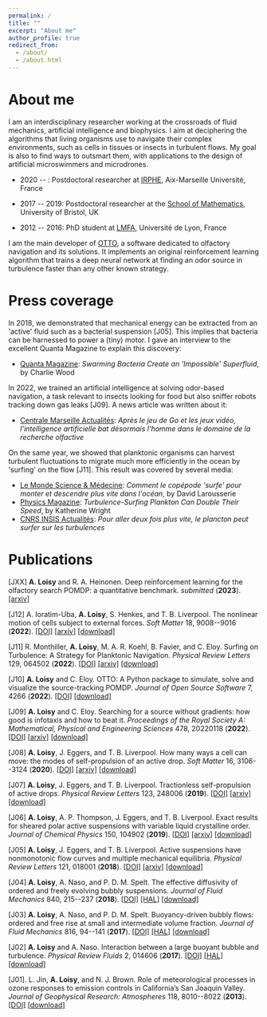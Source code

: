 ```yaml
---
permalink: /
title: ""
excerpt: "About me"
author_profile: true
redirect_from: 
  - /about/
  - /about.html
---
```


# About me

I am an interdisciplinary researcher working at the crossroads of fluid mechanics, artificial intelligence and biophysics. I aim at deciphering the algorithms that living organisms use to navigate their complex environments, such as cells in tissues or insects in turbulent flows. My goal is also to find ways to outsmart them, with applications to the design of artificial microswimmers and microdrones.

* 2020 -- : Postdoctoral researcher at [IRPHE](https://irphe.univ-amu.fr/), Aix-Marseille Université, France

* 2017 -- 2019: Postdoctoral researcher at the [School of Mathematics](https://www.bristol.ac.uk/maths/), University of Bristol, UK

* 2012 -- 2016: PhD student at [LMFA](http://lmfa.ec-lyon.fr/?lang=fr), Université de Lyon, France

I am the main developer of [OTTO](https://github.com/C0PEP0D/otto), a software dedicated to olfactory navigation and its solutions. It implements an original reinforcement learning algorithm that trains a deep neural network at finding an odor source in turbulence faster than any other known strategy.

# Press coverage

In 2018, we demonstrated that mechanical energy can be extracted from an 'active' fluid such as a bacterial suspension \[J05\]. This implies that bacteria can be harnessed to power a (tiny) motor. I gave an interview to the excellent Quanta Magazine to explain this discovery:
* [Quanta Magazine](https://www.quantamagazine.org/swarming-bacteria-create-an-impossible-superfluid-20180726/): *Swarming Bacteria Create an 'Impossible' Superfluid*, by Charlie Wood

In 2022, we trained an artificial intelligence at solving odor-based navigation, a task relevant to insects looking for food but also sniffer robots tracking down gas leaks \[J09\]. A news article was written about it:
* [Centrale Marseille Actualités](https://www.centrale-marseille.fr/): *Après le jeu de Go et les jeux vidéo, l’intelligence artificielle bat désormais l’homme dans le domaine de la recherche olfactive*

On the same year, we showed that planktonic organisms can harvest turbulent fluctuations to migrate much more efficiently in the ocean by 'surfing' on the flow \[J11\]. This result was covered by several media:
* [Le Monde Science & Médecine](https://www.lemonde.fr/sciences/article/2022/09/08/comment-le-copepode-surfe-pour-monter-et-descendre-plus-vite-dans-l-ocean_6140660_1650684.html): *Comment le copépode 'surfe' pour monter et descendre plus vite dans l'océan*, by David Larousserie
* [Physics Magazine](https://physics.aps.org/articles/v15/122): *Turbulence-Surfing Plankton Can Double Their Speed*, by Katherine Wright
* [CNRS INSIS Actualités](https://www.insis.cnrs.fr/index.php/fr/cnrsinfo/pour-aller-deux-fois-plus-vite-le-plancton-peut-surfer-sur-les-turbulences): *Pour aller deux fois plus vite, le plancton peut surfer sur les turbulences*



# Publications

[JXX] **A. Loisy** and R. A. Heinonen.
Deep reinforcement learning for the olfactory search POMDP: a quantitative benchmark.
*submitted* (**2023**).
[[arxiv]](https://arxiv.org/abs/2302.00706)

[J12] A. Ioratim-Uba, **A. Loisy**, S. Henkes, and T. B. Liverpool.
The nonlinear motion of cells subject to external forces. 
*Soft Matter* 18, 9008--9016 (**2022**).
[[DOI]](https://pubs.rsc.org/en/content/articlelanding/2022/sm/d2sm00934j/unauth)
[[arxiv]](https://arxiv.org/abs/2107.14556)
[[download]](http://auroreloisy.github.io/files/Ioratim-Uba2022_SoftMatter_active-drop-under-forces.pdf)

[J11] R. Monthiller, **A. Loisy**, M. A. R. Koehl, B. Favier, and C. Eloy. 
Surfing on Turbulence: A Strategy for Planktonic Navigation. 
*Physical Review Letters* 129, 064502 (**2022**).
[[DOI]](https://doi.org/10.1103/PhysRevLett.129.064502)
[[arxiv]](https://arxiv.org/abs/2110.10409)
[[download]](http://auroreloisy.github.io/files/Monthiller2022_PhysRevLett_surfing-plankton.pdf)

[J10] **A. Loisy** and C. Eloy. 
OTTO: A Python package to simulate, solve and visualize the source-tracking POMDP. 
*Journal of Open Source Software* 7, 4266 (**2022**).
[[DOI]](https://doi.org/10.21105/joss.04266)
[[download]](http://auroreloisy.github.io/files/Loisy2022b_JOpenSourceSoftw_otto.pdf)

[J09] **A. Loisy** and C. Eloy. 
Searching for a source without gradients: how good is infotaxis and how to beat it. 
*Proceedings of the Royal Society A: Mathematical, Physical and Engineering Sciences* 478, 20220118 (**2022**).
[[DOI]](https://doi.org/10.1098/rspa.2022.0118)
[[arxiv]](https://arxiv.org/abs/2112.10861)
[[download]](http://auroreloisy.github.io/files/Loisy2022a_ProcRSocA_infotaxis.pdf)

[J08] **A. Loisy**, J. Eggers, and T. B. Liverpool. 
How many ways a cell can move: the modes of self-propulsion of an active drop. 
*Soft Matter* 16, 3106--3124 (**2020**).
[[DOI]](https://doi.org/10.1039/D0SM00070A)
[[arxiv]](https://arxiv.org/abs/2001.03970)
[[download]](http://auroreloisy.github.io/files/Loisy2020a_SoftMatter_active-drop.pdf)

[J07] **A. Loisy**, J. Eggers, and T. B. Liverpool. 
Tractionless self-propulsion of active drops.
*Physical Review Letters* 123, 248006 (**2019**).
[[DOI]](https://doi.org/10.1103/PhysRevLett.123.248006)
[[arxiv]](https://arxiv.org/abs/1912.05051)
[[download]](http://auroreloisy.github.io/files/Loisy2019b_PhysRevLett_tractionless-drop.pdf)

[J06] **A. Loisy**, A. P. Thompson, J. Eggers, and T. B. Liverpool. 
Exact results for sheared polar active suspensions with variable liquid crystalline order. 
*Journal of Chemical Physics* 150, 104902 (**2019**).
[[DOI]](https://doi.org/10.1063/1.5080343)
[[arxiv]](https://arxiv.org/abs/2212.05534)
[[download]](http://auroreloisy.github.io/files/Loisy2019a_JChemPhys_active-LC.pdf)

[J05] **A. Loisy**, J. Eggers, and T. B. Liverpool.
Active suspensions have nonmonotonic flow curves and multiple mechanical equilibria. 
*Physical Review Letters* 121, 018001 (**2018**).
[[DOI]](https://doi.org/10.1103/PhysRevLett.121.018001)
[[arxiv]](https://arxiv.org/abs/1803.00533)
[[download]](http://auroreloisy.github.io/files/Loisy2018b_PhysRevLett_negative-viscosity.pdf)

[J04] **A. Loisy**, A. Naso, and P. D. M. Spelt. 
The effective diffusivity of ordered and freely evolving bubbly suspensions. 
*Journal of Fluid Mechanics* 840, 215--237 (**2018**).
[[DOI]](https://doi.org/10.1017/jfm.2018.84)
[[HAL]](https://hal.archives-ouvertes.fr/hal-02084829)
[[download]](http://auroreloisy.github.io/files/Loisy2018a_JFluidMech_effective-diffusivity.pdf)

[J03] **A. Loisy**, A. Naso, and P. D. M. Spelt. 
Buoyancy-driven bubbly flows: ordered and free rise at small and intermediate volume fraction. 
*Journal of Fluid Mechanics* 816, 94--141 (**2017**).
[[DOI]](http://dx.doi.org/10.1017/jfm.2017.64)
[[HAL]](https://hal.archives-ouvertes.fr/hal-01336649)
[[download]](http://auroreloisy.github.io/files/Loisy2017b_JFluidMech_bubbly-flows.pdf)

[J02] **A. Loisy** and A. Naso. 
Interaction between a large buoyant bubble and turbulence. 
*Physical Review Fluids* 2, 014606 (**2017**).
[[DOI]](https://doi.org/10.1103/PhysRevFluids.2.014606)
[[HAL]](https://hal.archives-ouvertes.fr/hal-01346796)
[[download]](http://auroreloisy.github.io/files/Loisy2017a_PhysRevFluids_bubble-in-turbulence.pdf)

[J01]. L. Jin, **A. Loisy**, and N. J. Brown. 
Role of meteorological processes in ozone responses to emission controls in California’s San Joaquin Valley. 
*Journal of Geophysical Research: Atmospheres* 118, 8010--8022 (**2013**). 
[[DOI]](http://onlinelibrary.wiley.com/doi/10.1002/jgrd.50559/full) 
[[download]](http://auroreloisy.github.io/files/Jin2013_JGeophysResearch_ozone.pdf)

